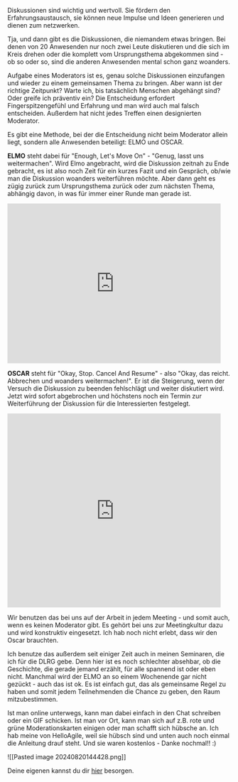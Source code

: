Diskussionen sind wichtig und wertvoll. Sie fördern den Erfahrungsaustausch, sie können neue Impulse und Ideen generieren und dienen zum netzwerken.

Tja, und dann gibt es die Diskussionen, die niemandem etwas bringen. Bei denen von 20 Anwesenden nur noch zwei Leute diskutieren und die sich im Kreis drehen oder die komplett vom Ursprungsthema abgekommen sind - ob so oder so, sind die anderen Anwesenden mental schon ganz woanders. 

Aufgabe eines Moderators ist es, genau solche Diskussionen einzufangen und wieder zu einem gemeinsamen Thema zu bringen. Aber wann ist der richtige Zeitpunkt? Warte ich, bis tatsächlich Menschen abgehängt sind? Oder greife ich präventiv ein? Die Entscheidung erfordert Fingerspitzengefühl und Erfahrung und man wird auch mal falsch entscheiden. Außerdem hat nicht jedes Treffen einen designierten Moderator. 

Es gibt eine Methode, bei der die Entscheidung nicht beim Moderator allein liegt, sondern alle Anwesenden beteiligt: ELMO und OSCAR.

**ELMO** steht dabei für "Enough, Let's Move On" - "Genug, lasst uns weitermachen". Wird Elmo angebracht, wird die Diskussion zeitnah zu Ende gebracht, es ist also noch Zeit für ein kurzes Fazit und ein Gespräch, ob/wie man die Diskussion woanders weiterführen möchte. Aber dann geht es zügig zurück zum Ursprungsthema zurück oder zum nächsten Thema, abhängig davon, in was für immer einer Runde man gerade ist.

<iframe src="https://giphy.com/embed/fA0JygY49EWV6sGIyF" width="480" height="360" style="" frameBorder="0" class="giphy-embed" allowFullScreen></iframe>

**OSCAR** steht für "Okay, Stop. Cancel And Resume" - also "Okay, das reicht. Abbrechen und woanders weitermachen!". Er ist die Steigerung, wenn der Versuch die Diskussion zu beenden fehlschlägt und weiter diskutiert wird. Jetzt wird sofort abgebrochen und höchstens noch ein Termin zur Weiterführung der Diskussion für die Interessierten festgelegt.

<iframe src="https://giphy.com/embed/BKnKdJjiJrAGSTGzgM" width="480" height="437" style="" frameBorder="0" class="giphy-embed" allowFullScreen></iframe>

Wir benutzen das bei uns auf der Arbeit in jedem Meeting - und somit auch, wenn es keinen Moderator gibt. Es gehört bei uns zur Meetingkultur dazu und wird konstruktiv eingesetzt. Ich hab noch nicht erlebt, dass wir den Oscar brauchten.

Ich benutze das außerdem seit einiger Zeit auch in meinen Seminaren, die ich für die DLRG gebe. Denn hier ist es noch schlechter absehbar, ob die Geschichte, die gerade jemand erzählt, für alle spannend ist oder eben nicht. Manchmal wird der ELMO an so einem Wochenende gar nicht gezückt - auch das ist ok. Es ist einfach gut, das als gemeinsame Regel zu haben und somit jedem Teilnehmenden die Chance zu geben, den Raum mitzubestimmen. 

Ist man online unterwegs, kann man dabei einfach in den Chat schreiben oder ein GIF schicken. Ist man vor Ort, kann man sich auf z.B. rote und grüne Moderationskarten einigen oder man schafft sich hübsche an. Ich hab meine von HelloAgile, weil sie hübsch sind und unten auch noch einmal die Anleitung drauf steht. Und sie waren kostenlos - Danke nochmal!! :)

![[Pasted image 20240820144428.png]]

Deine eigenen kannst du dir [hier](https://www.linkedin.com/posts/helloagile_elmo-helloagile-elmoundoscar-activity-7092428833726836737-eqh4/?originalSubdomain=de) besorgen. 